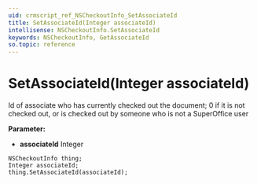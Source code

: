 ```yaml
---
uid: crmscript_ref_NSCheckoutInfo_SetAssociateId
title: SetAssociateId(Integer associateId)
intellisense: NSCheckoutInfo.SetAssociateId
keywords: NSCheckoutInfo, GetAssociateId
so.topic: reference
---
```


# SetAssociateId(Integer associateId)

Id of associate who has currently checked out the document; 0 if it is not checked out,  or is checked out by someone who is not a SuperOffice user

**Parameter:** 
* **associateId** Integer

```crmscript
NSCheckoutInfo thing;
Integer associateId;
thing.SetAssociateId(associateId);
```


